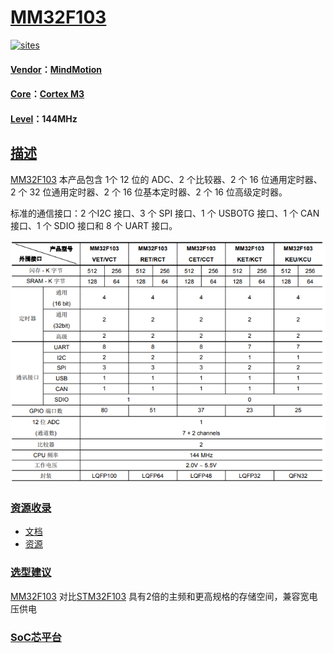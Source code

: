 ﻿# [MM32F103](https://github.com/SoCXin/MM32F103) 

[![sites](http://182.61.61.133/link/resources/SoC.png)](http://SoC.Xin) 

#### [Vendor](https://github.com/SoCXin/Vendor)：[MindMotion](http://www.mm32.com.cn/)
#### [Core](https://github.com/SoCXin/Cortex)：[Cortex M3](https://github.com/SoCXin/CM3) 
#### [Level](https://github.com/SoCXin/Level)：144MHz 

## [描述](https://github.com/SoCXin/MM32F103/wiki) 

[MM32F103](https://github.com/SoCXin/MM32F103) 本产品包含 1个 12 位的 ADC、2 个比较器、2 个 16 位通用定时器、2 个 32 位通用定时器、2 个 16 位基本定时器、2 个 16 位高级定时器。

标准的通信接口：2 个I2C 接口、3 个 SPI 接口、1 个 USBOTG 接口、1 个 CAN 接口、1 个 SDIO 接口和 8 个 UART 接口。

[![sites](docs/MM32F103.png)](https://github.com/SoCXin/MM32F031) 

### [资源收录](https://github.com/SoCXin/MM32F103)

* [文档](docs/)
* [资源](src/)

### [选型建议](https://github.com/SoCXin)

[MM32F103](https://github.com/SoCXin/MM32F103) 对比[STM32F103](https://github.com/SoCXin/STM32F103) 具有2倍的主频和更高规格的存储空间，兼容宽电压供电

###  [SoC芯平台](http://SoC.Xin) 
